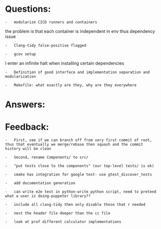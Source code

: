 # Questions:

    -   modularize CICD runners and containers

the problem is that each container is independent in env thus dependency issue

    -   Clang-tidy false-positive flagged

    -   gcov setup

I enter an infinite halt when installing certain dependencies

    -   Definition of good interface and implementation separation and modularization

    -   Makefile: what exactly are they, why are they everywhere

# Answers:

# Feedback:

    -   First, see if we can branch off from very first commit of root, thus that eventually we merge/rebase then squash and the commit history will be clean

    -   Second, rename Components/ to src/

    -   "put tests close to the components" (our top-level tests/ is ok) 

    -   cmake has integration for google test- use gtest_discover_tests

    -   add documentation generation

    -   can write e2e test in python-write python script, need to pretend what a user is doing-puppeter library??

    -   include all clang-tidy then only disable those that r needed 

    -   nest the header file deeper than the cc file 

    -   look at prof different calculator implementations